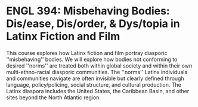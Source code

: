 # ENGL 394: Misbehaving Bodies: Dis/ease, Dis/order, & Dys/topia in Latinx Fiction and Film

This course explores how Latinx fiction and film portray diasporic ''misbehaving'' bodies. We will explore how bodies not conforming to desired ''norms'' are treated both within global society and within their own multi-ethno-racial diasporic communities. The ''norms'' Latinx individuals and communities navigate are often invisible but clearly defined through language, policy/policing, social structure, and cultural production. The Latinx diaspora includes the United States, the Caribbean Basin, and other sites beyond the North Atlantic region.
